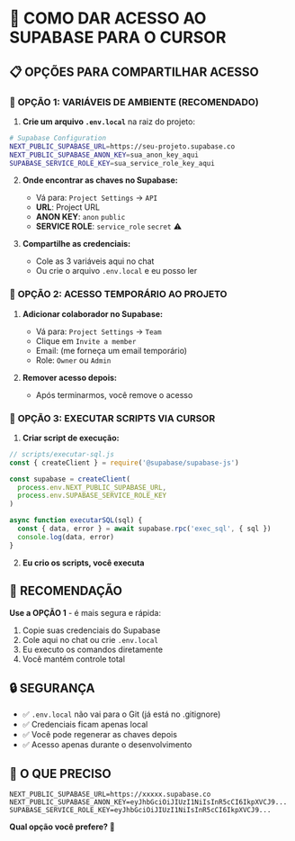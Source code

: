 # 🔑 COMO DAR ACESSO AO SUPABASE PARA O CURSOR

## 📋 OPÇÕES PARA COMPARTILHAR ACESSO

### 🎯 **OPÇÃO 1: VARIÁVEIS DE AMBIENTE (RECOMENDADO)**

1. **Crie um arquivo `.env.local`** na raiz do projeto:
```bash
# Supabase Configuration
NEXT_PUBLIC_SUPABASE_URL=https://seu-projeto.supabase.co
NEXT_PUBLIC_SUPABASE_ANON_KEY=sua_anon_key_aqui
SUPABASE_SERVICE_ROLE_KEY=sua_service_role_key_aqui
```

2. **Onde encontrar as chaves no Supabase:**
   - Vá para: `Project Settings` → `API`
   - **URL**: Project URL
   - **ANON KEY**: `anon` `public`
   - **SERVICE ROLE**: `service_role` `secret` ⚠️

3. **Compartilhe as credenciais:**
   - Cole as 3 variáveis aqui no chat
   - Ou crie o arquivo `.env.local` e eu posso ler

### 🎯 **OPÇÃO 2: ACESSO TEMPORÁRIO AO PROJETO**

1. **Adicionar colaborador no Supabase:**
   - Vá para: `Project Settings` → `Team`
   - Clique em `Invite a member`
   - Email: (me forneça um email temporário)
   - Role: `Owner` ou `Admin`

2. **Remover acesso depois:**
   - Após terminarmos, você remove o acesso

### 🎯 **OPÇÃO 3: EXECUTAR SCRIPTS VIA CURSOR**

1. **Criar script de execução:**
```javascript
// scripts/executar-sql.js
const { createClient } = require('@supabase/supabase-js')

const supabase = createClient(
  process.env.NEXT_PUBLIC_SUPABASE_URL,
  process.env.SUPABASE_SERVICE_ROLE_KEY
)

async function executarSQL(sql) {
  const { data, error } = await supabase.rpc('exec_sql', { sql })
  console.log(data, error)
}
```

2. **Eu crio os scripts, você executa**

## 🚀 **RECOMENDAÇÃO**

**Use a OPÇÃO 1** - é mais segura e rápida:

1. Copie suas credenciais do Supabase
2. Cole aqui no chat ou crie `.env.local`
3. Eu executo os comandos diretamente
4. Você mantém controle total

## 🔒 **SEGURANÇA**

- ✅ `.env.local` não vai para o Git (já está no .gitignore)
- ✅ Credenciais ficam apenas local
- ✅ Você pode regenerar as chaves depois
- ✅ Acesso apenas durante o desenvolvimento

## 📝 **O QUE PRECISO**

```
NEXT_PUBLIC_SUPABASE_URL=https://xxxxx.supabase.co
NEXT_PUBLIC_SUPABASE_ANON_KEY=eyJhbGciOiJIUzI1NiIsInR5cCI6IkpXVCJ9...
SUPABASE_SERVICE_ROLE_KEY=eyJhbGciOiJIUzI1NiIsInR5cCI6IkpXVCJ9...
```

**Qual opção você prefere? 🤔**
